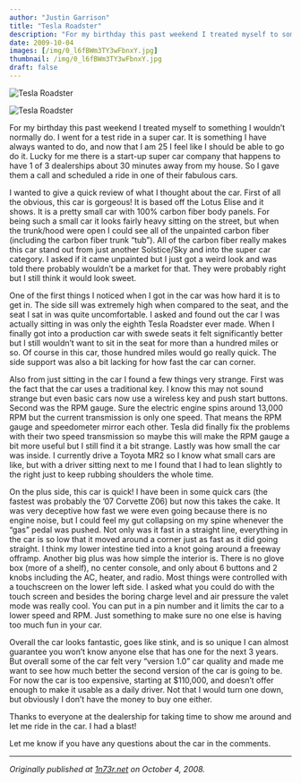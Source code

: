 ```yaml
---
author: "Justin Garrison"
title: "Tesla Roadster"
description: "For my birthday this past weekend I treated myself to something I wouldn’t normally do."
date: 2009-10-04
images: [/img/0_l6fBWm3TY3wFbnxY.jpg]
thumbnail: /img/0_l6fBWm3TY3wFbnxY.jpg
draft: false
---
```


![Tesla Roadster](/img/0_SlS0PNK4SVKvOuu3.jpg)

![Tesla Roadster](/img/0_Nk26z7YMMvbZI5uL.jpg)

For my birthday this past weekend I treated myself to something I wouldn’t normally do. I went for a test ride in a super car. It is something I have always wanted to do, and now that I am 25 I feel like I should be able to go do it. Lucky for me there is a start-up super car company that happens to have 1 of 3 dealerships about 30 minutes away from my house. So I gave them a call and scheduled a ride in one of their fabulous cars.

I wanted to give a quick review of what I thought about the car. First of all the obvious, this car is gorgeous! It is based off the Lotus Elise and it shows. It is a pretty small car with 100% carbon fiber body panels. For being such a small car it looks fairly heavy sitting on the street, but when the trunk/hood were open I could see all of the unpainted carbon fiber (including the carbon fiber trunk “tub”). All of the carbon fiber really makes this car stand out from just another Solstice/Sky and into the super car category. I asked if it came unpainted but I just got a weird look and was told there probably wouldn’t be a market for that. They were probably right but I still think it would look sweet.

One of the first things I noticed when I got in the car was how hard it is to get in. The side sill was extremely high when compared to the seat, and the seat I sat in was quite uncomfortable. I asked and found out the car I was actually sitting in was only the eighth Tesla Roadster ever made. When I finally got into a production car with swede seats it felt significantly better but I still wouldn’t want to sit in the seat for more than a hundred miles or so. Of course in this car, those hundred miles would go really quick. The side support was also a bit lacking for how fast the car can corner.

Also from just sitting in the car I found a few things very strange. First was the fact that the car uses a traditional key. I know this may not sound strange but even basic cars now use a wireless key and push start buttons. Second was the RPM gauge. Sure the electric engine spins around 13,000 RPM but the current transmission is only one speed. That means the RPM gauge and speedometer mirror each other. Tesla did finally fix the problems with their two speed transmission so maybe this will make the RPM gauge a bit more useful but I still find it a bit strange. Lastly was how small the car was inside. I currently drive a Toyota MR2 so I know what small cars are like, but with a driver sitting next to me I found that I had to lean slightly to the right just to keep rubbing shoulders the whole time.

On the plus side, this car is quick! I have been in some quick cars (the fastest was probably the ’07 Corvette Z06) but now this takes the cake. It was very deceptive how fast we were even going because there is no engine noise, but I could feel my gut collapsing on my spine whenever the “gas” pedal was pushed. Not only was it fast in a straight line, everything in the car is so low that it moved around a corner just as fast as it did going straight. I think my lower intestine tied into a knot going around a freeway offramp. Another big plus was how simple the interior is. There is no glove box (more of a shelf), no center console, and only about 6 buttons and 2 knobs including the AC, heater, and radio. Most things were controlled with a touchscreen on the lower left side. I asked what you could do with the touch screen and besides the boring charge level and air pressure the valet mode was really cool. You can put in a pin number and it limits the car to a lower speed and RPM. Just something to make sure no one else is having too much fun in your car.

Overall the car looks fantastic, goes like stink, and is so unique I can almost guarantee you won’t know anyone else that has one for the next 3 years. But overall some of the car felt very “version 1.0” car quality and made me want to see how much better the second version of the car is going to be. For now the car is too expensive, starting at $110,000, and doesn’t offer enough to make it usable as a daily driver. Not that I would turn one down, but obviously I don’t have the money to buy one either.

Thanks to everyone at the dealership for taking time to show me around and let me ride in the car. I had a blast!

Let me know if you have any questions about the car in the comments.

---

_Originally published at [1n73r.net](http://1n73r.net/2008/10/04/tesla-roadster/) on October 4, 2008._
